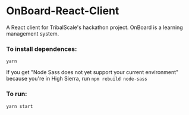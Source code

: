 # OnBoard-React-Client

A React client for TribalScale's hackathon project. OnBoard is a learning management system.

### To install dependences:
`yarn`

If you get "Node Sass does not yet support your current environment" because you're in High Sierra, run
`npm rebuild node-sass`

### To run: 
`yarn start`
